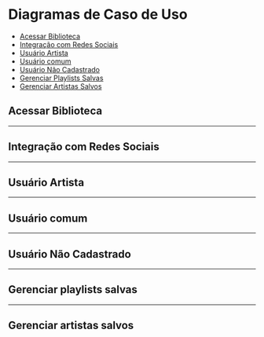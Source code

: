 # Diagramas de Caso de Uso

* [Acessar Biblioteca](#acessar-biblioteca)                                   
* [Integração com Redes Sociais](#integracao-com-redes-sociais)                         
* [Usuário Artista](#usuario-artista)                                   
* [Usuário comum](#usuario-comum)                                 
* [Usuário Não Cadastrado](#usuario-nao-cadastrado)                             
* [Gerenciar Playlists Salvas](#gerenciar-playlists-salvas)                         
* [Gerenciar Artistas Salvos](#gerenciar-artistas-salvos)                             

## Acessar Biblioteca
<object width="700" height="600" data="../acessar_biblioteca.png"></object>

---

## Integração com Redes Sociais
<object width="700" height="600" data="../caso-integracao_redes.png"></object>

---

## Usuário Artista
<object width="700" height="600" data="../diagrama_usuario_artista.png"></object>

---

## Usuário comum
<object width="700" height="600" data="../diagrama_usuario_comum.png"></object>

---

## Usuário Não Cadastrado
<object width="700" height="600" data="../diagrama_usuário_nao_cadastrado.png"></object>

---

## Gerenciar playlists salvas
<object width="700" height="600" data="../Gerenciar_playlists_salvas.png"></object>

---

## Gerenciar artistas salvos
<object width="700" height="600" data="../GerenciarArtistasSalvos.jpg"></object>
